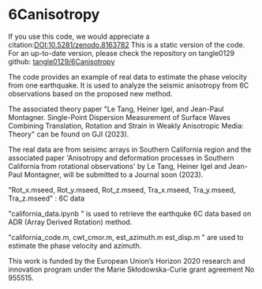 # 6Canisotropy
If you use this code, we would appreciate a citation:[DOI:10.5281/zenodo.8163782](https://zenodo.org/badge/latestdoi/596467362)
This is a static version of the code. For an up-to-date version, please check the repository on tangle0129 github: [tangle0129/6Canisotropy](https://github.com/tangle0129/6Canisotropy)

The code provides an example of real data to estimate the phase velocity from one earthquake. It is used to analyze the seismic anisotropy from 6C observations based on the proposed new method.

The associated theory paper "Le Tang, Heiner Igel, and Jean-Paul Montagner. Single-Point Dispersion Measurement of Surface Waves Combining Translation, Rotation and Strain in Weakly
Anisotropic Media: Theory" can be found on GJI (2023).

The real data are from seisimc arrays in Southern California region and the associated paper 'Anisotropy and deformation processes in
Southern California from rotational observations' by Le Tang, Heiner Igel and Jean-Paul Montagner, will be submitted to a Journal soon (2023).

"Rot_x.mseed, Rot_y.mseed, Rot_z.mseed, Tra_x.mseed, Tra_y.mseed, Tra_z.mseed" : 6C data

"california_data.ipynb " is used to retrieve the earthquke 6C data based on ADR (Array Derived Rotation) method.

"california_code.m, cwt_cmor.m, est_azimuth.m est_disp.m " are used to estimate the phase velocity and azimuth.

This work is funded by the European Union’s Horizon 2020 research and innovation program under the Marie Skłodowska-Curie grant agreement No 955515.
